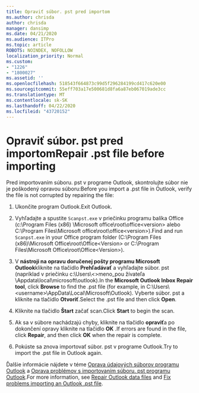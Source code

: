 ```yaml
---
title: Opraviť súbor. pst pred importom
ms.author: chrisda
author: chrisda
manager: dansimp
ms.date: 04/21/2020
ms.audience: ITPro
ms.topic: article
ROBOTS: NOINDEX, NOFOLLOW
localization_priority: Normal
ms.custom:
- "1226"
- "1800027"
ms.assetid: ''
ms.openlocfilehash: 518543f664873c99d5f296284199cd417c620e00
ms.sourcegitcommit: 55eff703a17e500681d8fa6a87eb067019ade3cc
ms.translationtype: MT
ms.contentlocale: sk-SK
ms.lasthandoff: 04/22/2020
ms.locfileid: "43720152"
---
```

# <a name="repair-pst-file-before-importing"></a><span data-ttu-id="6696b-102">Opraviť súbor. pst pred importom</span><span class="sxs-lookup"><span data-stu-id="6696b-102">Repair .pst file before importing</span></span>

<span data-ttu-id="6696b-103">Pred importovaním súboru. pst v programe Outlook, skontrolujte súbor nie je poškodený opravou súboru:</span><span class="sxs-lookup"><span data-stu-id="6696b-103">Before you import a .pst file in Outlook, verify the file is not corrupted by repairing the file:</span></span>

1. <span data-ttu-id="6696b-104">Ukončite program Outlook.</span><span class="sxs-lookup"><span data-stu-id="6696b-104">Exit Outlook.</span></span>

2. <span data-ttu-id="6696b-105">Vyhľadajte a spustite `Scanpst.exe` v priečinku programu balíka Office (c:\Program Files (x86) \Microsoft office\root\office\<version\> alebo C:\Program Files\Microsoft office\root\office\<version\>).</span><span class="sxs-lookup"><span data-stu-id="6696b-105">Find and run `Scanpst.exe` in your Office program folder (C:\Program Files (x86)\Microsoft Office\root\Office\<Version\> or C:\Program Files\Microsoft Office\root\Office\<Version\>).</span></span>

3. <span data-ttu-id="6696b-106">V **nástroji na opravu doručenej pošty programu Microsoft Outlook**kliknite na tlačidlo **Prehľadávať** a vyhľadajte súbor. pst (napríklad v priečinku c:\Users\\<\>meno_pou žívateľa \Appdata\local\microsoft\outlook).</span><span class="sxs-lookup"><span data-stu-id="6696b-106">In the **Microsoft Outlook Inbox Repair tool**, click **Browse** to find the .pst file (for example, in C:\Users\\<username\>\AppData\Local\Microsoft\Outlook).</span></span> <span data-ttu-id="6696b-107">Vyberte súbor. pst a kliknite na tlačidlo **Otvoriť**.</span><span class="sxs-lookup"><span data-stu-id="6696b-107">Select the .pst file and then click **Open**.</span></span>

4. <span data-ttu-id="6696b-108">Kliknite na tlačidlo **Štart** začať scan.</span><span class="sxs-lookup"><span data-stu-id="6696b-108">Click **Start** to begin the scan.</span></span>

5. <span data-ttu-id="6696b-109">Ak sa v súbore nachádzajú chyby, kliknite na tlačidlo **opraviť**a po dokončení opravy kliknite na tlačidlo **OK** .</span><span class="sxs-lookup"><span data-stu-id="6696b-109">If errors are found in the file, click **Repair**, and then click **OK** when the repair is complete.</span></span>

6. <span data-ttu-id="6696b-110">Pokúste sa znova importovať súbor. pst v programe Outlook.</span><span class="sxs-lookup"><span data-stu-id="6696b-110">Try to import the .pst file in Outlook again.</span></span>

<span data-ttu-id="6696b-111">Ďalšie informácie nájdete v téme [Oprava údajových súborov programu Outlook](https://support.office.com/article/25663bc3-11ec-4412-86c4-60458afc5253) a [Oprava problémov s importovaním súboru. pst programu Outlook](https://support.office.com/article/2d2e50dc-5c36-4ab2-ab50-f1be733b3d6e).</span><span class="sxs-lookup"><span data-stu-id="6696b-111">For more information, see [Repair Outlook data files](https://support.office.com/article/25663bc3-11ec-4412-86c4-60458afc5253) and [Fix problems importing an Outlook .pst file](https://support.office.com/article/2d2e50dc-5c36-4ab2-ab50-f1be733b3d6e).</span></span>
